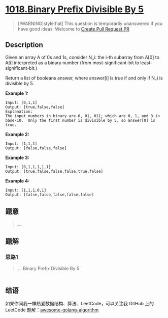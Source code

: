 # [1018.Binary Prefix Divisible By 5][title]

> [!WARNING|style:flat]
> This question is temporarily unanswered if you have good ideas. Welcome to [Create Pull Request PR](https://github.com/kylesliu/awesome-golang-algorithm)

## Description

Given an array A of 0s and 1s, consider N_i: the i-th subarray from A[0] to A[i] interpreted as a binary number (from most-significant-bit to least-significant-bit.)

Return a list of booleans answer, where answer[i] is true if and only if N_i is divisible by 5.

**Example 1:**

```
Input: [0,1,1]
Output: [true,false,false]
Explanation:
The input numbers in binary are 0, 01, 011; which are 0, 1, and 3 in base-10.  Only the first number is divisible by 5, so answer[0] is true.
```

**Example 2:**

```
Input: [1,1,1]
Output: [false,false,false]
```

**Example 3:**

```
Input: [0,1,1,1,1,1]
Output: [true,false,false,false,true,false]
```

**Example 4:**

```
Input: [1,1,1,0,1]
Output: [false,false,false,false,false]
```

## 题意
> ...

## 题解

### 思路1
> ...
Binary Prefix Divisible By 5
```go
```


## 结语

如果你同我一样热爱数据结构、算法、LeetCode，可以关注我 GitHub 上的 LeetCode 题解：[awesome-golang-algorithm][me]

[title]: https://leetcode.com/problems/binary-prefix-divisible-by-5/
[me]: https://github.com/kylesliu/awesome-golang-algorithm

